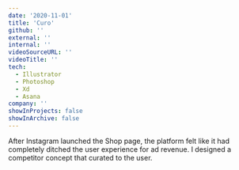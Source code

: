 ```yaml
---
date: '2020-11-01'
title: 'Curo'
github: ''
external: ''
internal: ''
videoSourceURL: ''
videoTitle: ''
tech:
  - Illustrator
  - Photoshop
  - Xd
  - Asana
company: ''
showInProjects: false
showInArchive: false
---
```


After Instagram launched the Shop page, the platform felt like it had completely ditched the user experience for ad revenue. I designed a competitor concept that curated to the user.
